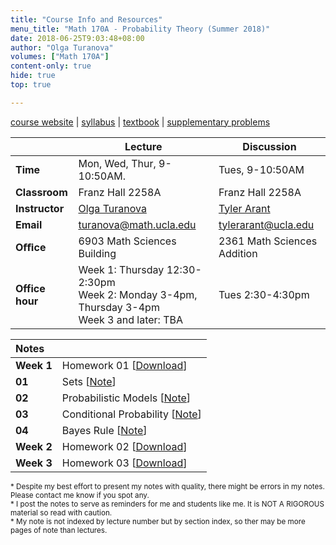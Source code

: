 ```yaml
---
title: "Course Info and Resources"
menu_title: "Math 170A - Probability Theory (Summer 2018)"
date: 2018-06-25T9:03:48+08:00
author: "Olga Turanova"
volumes: ["Math 170A"]
content-only: true
hide: true
top: true

---
```


<p style="display:none">The is a third-party page for UCLA summer 2018 Math 170A infos with notes by me.<br></p>

<!--more-->

[course website](https://ccle.ucla.edu/course/view/181A-MATH170A-1) | [syllabus](https://jimzenn.com/Math-170A/syllabus.pdf) | [textbook](http://a.co/czRN5na) | [supplementary problems](http://www.athenasc.com/prob-supp.html)

|                 | Lecture                                                                                            | Discussion                                           |
| --------------- | -------------------------------------------------------------------------------------------------- | ---------------------------------------------------- |
| **Time**        | Mon, Wed, Thur, 9-10:50AM.                                                                         | Tues, 9-10:50AM                                      |
| **Classroom**   | Franz Hall 2258A                                                                                   | Franz Hall 2258A                                     |
| **Instructor**  | [Olga Turanova](http://www.math.ucla.edu/~turanova/)                                               | [Tyler Arant](http://www.math.ucla.edu/~tylerarant/) |
| **Email**       | [turanova@math.ucla.edu](mailto:turanova@math.ucla.edu)                                            | [tylerarant@ucla.edu](mailto:tylerarant@ucla.edu)    |
| **Oﬃce**        | 6903 Math Sciences Building                                                                        | 2361 Math Sciences Addition                          |
| **Office hour** | Week 1: Thursday 12:30-2:30pm <br> Week 2: Monday 3-4pm, Thursday 3-4pm <br> Week 3 and later: TBA | Tues 2:30-4:30pm                                     |

| Notes      |                                                         |
| :--------- | :------------------------------------------------------ |
| **Week 1** | Homework 01  [[Download](/Math-170A/HW01.pdf)]          |
| **01**     | Sets  [[Note](/posts/math-170a-01/)]                    |
| **02**     | Probabilistic Models  [[Note](/posts/math-170a-02/)]    |
| **03**     | Conditional Probability  [[Note](/posts/math-170a-03/)] |
| **04**     | Bayes Rule  [[Note](/posts/math-170a-04/)]              |
| **Week 2** | Homework 02  [[Download](/Math-170A/HW02.pdf)]          |
| **Week 3** | Homework 03  [[Download](/Math-170A/HW03.pdf)]          |

<small>\* Despite my best effort to present my notes with quality, there might be errors in my notes. Please contact me know if you spot any. <br>
\* I post the notes to serve as reminders for me and students like me. It is NOT A RIGOROUS material so read with caution.<br>
\* My note is not indexed by lecture number but by section index, so ther may be more pages of note than lectures.</small>
